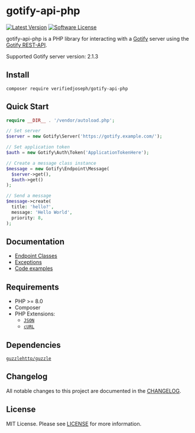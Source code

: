 # gotify-api-php

[![Latest Version](https://img.shields.io/github/release/VerifiedJoseph/gotify-api-php.svg?style=flat-square)](https://github.com/VerifiedJoseph/gotify-api-php/releases)
[![Software License](https://img.shields.io/badge/license-MIT-brightgreen.svg?style=flat-square)](LICENSE)

gotify-api-php is a PHP library for interacting with a [Gotify](https://github.com/gotify/server) server using the [Gotify REST-API](https://gotify.net/api-docs).

Supported Gotify server version: 2.1.3

## Install

```
composer require verifiedjoseph/gotify-api-php
```

## Quick Start
```PHP
require __DIR__ . '/vendor/autoload.php';

// Set server
$server = new Gotify\Server('https://gotify.example.com/');

// Set application token
$auth = new Gotify\Auth\Token('ApplicationTokenHere');

// Create a message class instance
$message = new Gotify\Endpoint\Message(
  $server->get(),
  $auth->get()
);

// Send a message
$message->create(
  title: 'hello?',
  message: 'Hello World',
  priority: 8,
);
```

## Documentation

- [Endpoint Classes](docs/endpoints.md)
- [Exceptions](docs/exceptions.md)
- [Code examples](docs/examples.md)

## Requirements

- PHP >= 8.0
- Composer
- PHP Extensions:
  - [`JSON`](https://www.php.net/manual/en/book.json.php)
  - [`cURL`](https://secure.php.net/manual/en/book.curl.php)

## Dependencies

[`guzzlehttp/guzzle`](https://github.com/guzzle/guzzle/)

## Changelog

All notable changes to this project are documented in the [CHANGELOG](CHANGELOG.md).

## License

MIT License. Please see [LICENSE](LICENSE) for more information.
